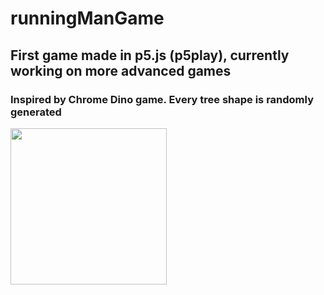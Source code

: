 # runningManGame

## First game made in p5.js (p5play), currently working on more advanced games

### Inspired by Chrome Dino game. Every tree shape is randomly generated

<img src="https://github.com/markuspalu/runningManGame/assets/86494021/08985118-2331-4952-a393-d03c86d4bab6" width="250" height="250"/>
